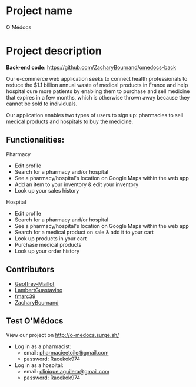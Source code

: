 # Project name
O'Médocs

# Project description
**Back-end code:**
https://github.com/ZacharyBournand/omedocs-back


Our e-commerce web application seeks to connect health professionals to reduce the $1.1 billion annual waste of medical products in France and help hospital cure more patients by enabling them to purchase and sell medicine that expires in a few months, which is otherwise thrown away because they cannot be sold to individuals. 

Our application enables two types of users to sign up: pharmacies to sell medical products and hospitals to buy the medicine.

## Functionalities:
Pharmacy
- Edit profile
- Search for a pharmacy and/or hospital
- See a pharmacy/hospital's location on Google Maps within the web app
- Add an item to your inventory & edit your inventory
- Look up your sales history

Hospital
- Edit profile
- Search for a pharmacy and/or hospital
- See a pharmacy/hospital's location on Google Maps within the web app
- Search for a medical product on sale & add it to your cart
- Look up products in your cart
- Purchase medical products
- Look up your order history

## Contributors
- [Geoffrey-Maillot](https://github.com/Geoffrey-Maillot)
- [LambertGuastavino](https://github.com/LambertGuastavino)
- [fmarc39](https://github.com/fmarc39)
- [ZacharyBournand](https://github.com/ZacharyBournand)

## Test O'Médocs
View our project on http://o-medocs.surge.sh/
- Log in as a pharmacist:
  - email: pharmacieetoile@gmail.com
  - password: Racekok974
- Log in as a hospital:
  - email: clinique.aguilera@gmail.com
  - password: Racekok974
